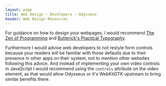 ```yaml
---
layout: page
title: Web Design — Developers — Odysseus
header: Web Design Resources
---
```


For guidance on how to design your webpages, I would recommend [The Zen of Programming](https://zen-of-programming.com/design/) and [Butterick's Practical Typography](https://practicaltypography.com/).

Furthermore I would advise web developers to not restyle form controls because your readers will be familiar with those defaults due to their presence in other apps on their system, not to mention other websites following this advice. And instead of implementing your own video controls in JavaScript I would recommend using the `controls` attribute on the video element, as that would allow Odysseus or it's WebKitGTK upstream to bring similar benefits there.
